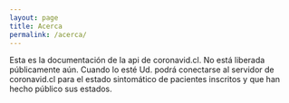 ```yaml
---
layout: page
title: Acerca
permalink: /acerca/
---
```

Esta es la documentación de la api de coronavid.cl. No está liberada públicamente aún. Cuando lo esté Ud. podrá conectarse al servidor de coronavid.cl para el estado sintomático de pacientes inscritos y que han hecho público sus estados.


[coronavid]: https://help.coronavid,cl
